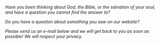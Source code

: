 *Have you been thinking about God, the Bible, or the salvation of your soul, and have a question you cannot find the answer to?*

*Do you have a question about something you saw on our website?*

*Please send us an e-mail below and we will get back to you as soon as possible! We will respect your privacy.*